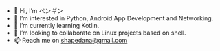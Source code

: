 - 👋 Hi, I’m ペンギン
- 👀 I’m interested in Python, Android App Development and Networking. 
- 🌱 I’m currently learning Kotlin. 
- 💞️ I’m looking to collaborate on Linux projects based on shell. 
- 📫 Reach me on shapedana@gmail.com

<!---
ShapedAna/ShapedAna is a ✨ special ✨ repository because its `README.md` (this file) appears on your GitHub profile.
You can click the Preview link to take a look at your changes.
--->
